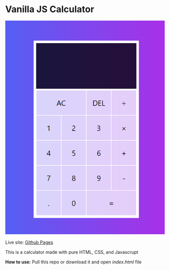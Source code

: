 # Vanilla JS Calculator

![Screenshot](./screenshot.png)

Live site: [Github Pages](https://tientrinh21.github.io/vanillajs-calculator/)

This is a calculator made with pure HTML, CSS, and Javascrupt

**How to use:**
Pull this repo or download it and open _index.html_ file
